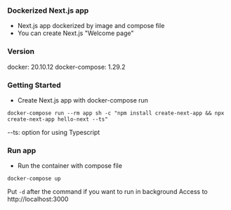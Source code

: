 ### Dockerized Next.js app
- Next.js app dockerized by image and compose file
- You can create Next.js "Welcome page"

### Version
docker: 20.10.12
docker-compose: 1.29.2

### Getting Started
- Create Next.js app with docker-compose run
```shell
docker-compose run --rm app sh -c "npm install create-next-app && npx create-next-app hello-next --ts"
```
--ts: option for using Typescript

### Run app
- Run the container with compose file
```shell
docker-compose up
```
Put `-d` after the command if you want to run in background
Access to http://localhost:3000